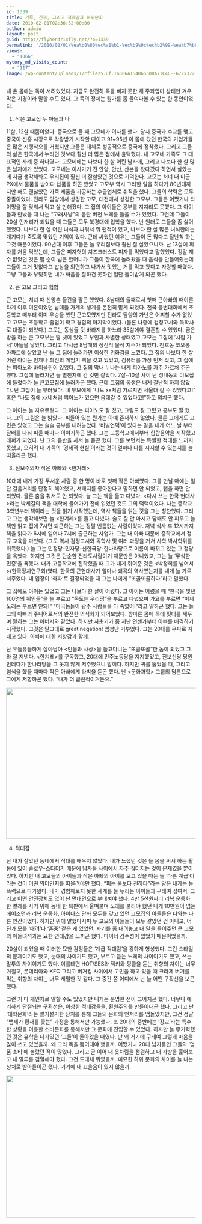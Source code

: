 ```yaml
---
id: 1339
title: 가족, 친척, 그리고 적대감과 하위문화
date: 2010-02-01T02:36:52+00:00
author: admin
layout: post
guid: http://flyhendrixfly.net/?p=1339
permalink: '/2010/02/01/%ea%b0%80%ec%a1%b1-%ec%b9%9c%ec%b2%99-%ea%b7%b8%eb%a6%ac%ea%b3%a0-%ec%a0%81%eb%8c%80%ea%b0%90%ea%b3%bc-%ed%95%98%ec%9c%84%eb%ac%b8%ed%99%94/'
views:
  - "1066"
mytory_md_visits_count:
  - "117"
image: /wp-content/uploads/1/cfile25.uf.166F6A154B663D8A71C4CE-672x372.gif
---
```

내 온 몸에는 독이 서려있었다. 지금도 완전히 독을 빼지 못한 채 주화입마 상태만 겨우 막은 지경이라 말할 수도 있다. 그 독의 정체는 뭔가를 좀 들여다볼 수 있는 한 동안이었다.

1. 작은 고모집 두 아들과 나

11살, 12살 때쯤이었다. 중국으로 둘 째 고모네가 이사를 했다. 당시 중국과 수교를 맺고 중국이 신흥 시장으로 각광받기 시작할 때이고 91~95년 이 쯤에 갔던 한국의 기업가들은 많은 시행착오를 거쳤지만 그들은 대체로 성공적으로 중국에 정착했다. 그리고 그들의 삶은 한국에서 누리던 것보다 훨씬 더 많은 점에서 윤택했다. 내 고모네 가족도 그 대표적인 사례 중 하나였다. 고모네에는 나보다 한 살 어린 남자애, 그리고 나보다 한 살 많은 남자애가 있었다. 고모네는 이사가기 전 안양, 안산, 산본을 왔다갔다 하면서 살았는데 지금 생각해봐도 우리집이 훨씬 더 잘살았던 것으로 기억한다. 고모는 처녀 때 미군 PX에서 물품을 받아다 납품을 하곤 했었고 고모부 역시 그러한 일을 하다가 80년대까지만 해도 괜찮았던 가죽 제품을 가공하는 수출업체로 취직을 했다. 그들의 학력은 모두 중졸이었다. 전라도 담양에서 상경한 고모, 대전에서 상경한 고모부. 그들은 어쨌거나 타이밍을 잘 맞춰서 먹고 살 만해졌다. 그 집의 아이들은 공부를 지지리도 못했다. 그 아이들과 만났을 때 나는 &#8220;고래사냥&#8221;의 음란 버전 노래를 들을 수가 있었다. 그런데 그들이 20살 언저리가 되었을 때 그들은 모두 북경대에 입학을 했다. 난 원래도 그들을 좀 싫어했었다. 나보다 한 살 어린 녀석과 싸워서 줘 팬적이 있고, 나보다 한 살 많은 녀석한테는 개기다가 죽도록 맞았던 기억이 있다. 근데 싸웠던 이유는 그들이 돈 많다고 잘난척 하는 그것 때문이었다. 90년대 이후 그들은 늘 우리집보다 훨씬 잘 살았으니까. 난 13살에 피자를 처음 먹었는데, 그들은 피자헛의 치즈크러스트 피자를 먹었다고 말했었다. 정말 재수 없었던 것은 팔 순이 넘은 할머니가 그들이 한국에 놀러왔을 때 음식을 만들어줬는데 그들이 그거 맛없다고 밥상을 외면하고 나가서 맛있는 거를 먹고 왔다고 자랑할 때였다. 그냥 그들과 부딪히면 내가 싸움을 잘하건 못하건 일단 들이받게 되곤 했다.

2. 큰 고모 그리고 힙합

큰 고모는 처녀 때 신앙촌 물건을 팔곤 했었다. 8남매의 둘째로서 첫째 큰아빠의 때이른 타계 이후 미혼이었던 남매들 가계의 생계를 온전히 맡게 되었다. 전국 웅변대회에서 초등학교 때부터 이미 우승을 했던 큰고모였지만 전라도 담양의 가난은 어찌할 수가 없었고 고모는 초등학교 졸업이 학교 경험의 마지막이었다. (물론 나중에 검정고시와 독학사로 대졸이 되었다.) 고모는 동생들 뒷 바라지를 하느라 35살에야 결혼할 수 있었다. 금은방을 하는 큰 고모부는 딸 넷이 있었고 부인과 사별한 상태였고 고모는 그집에 &#8216;시집 가서&#8217; 아들을 낳았다. 그리고 다시금 8남매의 정신적 물적 지주가 되었다. 천호동 코오롱 아파트에 살았고 난 늘 그 집에 놀러가면 이상한 위화감을 느꼈다. 그 집의 나보다 한 살 어린 아이는 언제나 최신의 게임기 팩을 갖고 있었고, 컴퓨터를 가장 먼저 샀고, 그 집에는 피아노와 바이올린이 있었다. 그 집의 막내 누나는 내게 피아노를 자주 가르쳐 주곤 했다. 그집에 놀러가면 늘 별천지에 간 것만 같았다. 7살~10살 사이 난 성내동의 이모집에 들렀다가 늘 큰고모집에 놀러가곤 했다. 근데 그집의 동생은 내게 잘난척 하지 않았다. 난 그집이 늘 부러웠다. 내 부모에게 &#8220;나도 xx처럼 가르치면 서울대 갈 수 있었다고!&#8221; 혹은 &#8220;나도 집에 xx네처럼 피아노가 있으면 음대갈 수 있었다고!&#8221;하고 외치곤 했다.

그 아이는 늘 자유로웠다. 그 아이는 피아노도 잘 쳤고, 그림도 잘 그렸고 공부도 잘 했다. 그의 그림은 늘 밝았다. 찌들어 있는 뭔가는 아예 존재하지 않았다. 물론 그에게도 고민은 있었고 그는 슬슬 공부를 내려놓았다. &#8216;비빌언덕&#8217;이 있다는 말을 내게 어느 날 부터 담배를 나눠 피울 때마다 이야기하곤 했다. 그는 고등학교에서부터 힙합음악을 시작했고 래퍼가 되었다. 난 그의 음반을 사서 늘 듣곤 했다. 그를 보면서는 특별한 적대를 느끼지 못했고, 오히려 내 가족의 &#8216;경제적 현실&#8217;이라는 것이 얼마나 나를 지지할 수 있는지를 늘 떠올리곤 했다.

3. 진보주의자 작은 아빠와 <한겨레>

10대에 내게 가장 무서운 사람 중 한 명이 바로 첫째 작은 아빠였다. 그를 만날 때에는 일단 걸음거리를 단정히 해야했고, 서태지를 좋아한다고 말하면 안 되었고, 랩을 하면 안 되었다. 물론 춤을 춰서도 안 되었다. 늘 그는 책을 들고 다녔다. <다시 쓰는 한국 현대사>라는 박세길의 책을 대학에 들어가기 전에 읽었던 것도 그의 덕택이었다. 나는 중학교 3학년부터 책이라는 것을 읽기 시작했는데, 역사 책들을 읽는 것을 그는 칭찬했다. 그리고 그는 생각해보면 늘 <한겨레>를 들고 다녔다. 술도 잘 안 마시고 담배도 안 피우고 늘 책만 읽고 집에 7시면 퇴근하는 그는 정말 빈틈없는 사람이었다. 저녁 식사 후 12시까지 책을 읽다가 6시에 일어나 7시에 출근하는 사업가. 그는 내 아빠 때문에 중학교에서 정규 교육을 마쳤다. (그도 역시 검정고시와 독학사 및 여러 과정을 거쳐 사학 박사학위를 취득했다.) 늘 그는 민정당-민자당-신한국당-한나라당으로 이름이 바뀌고 있는 그 정당을 욕했다. 하지만 그것은 단순한 전라도사람이기 때문만은 아니었고, 그는 늘 &#8216;무식한 민중&#8217;을 욕했다. 내가 고등학교에 진학했을 때 그가 내게 쥐어준 것은 <박정희를 넘어서>(한국정치연구회)였다. 한국의 근현대사가 얼마나 왜곡의 역사였는지를 내게 늘 가르쳐주었다. 내 입장이 &#8216;좌파&#8217;로 결정되었을 때 그는 나에게 &#8220;또골또골하다&#8221;라고 말했다.

그 집에도 아이는 있었고 그는 나보다 한 살이 어렸다. 그 아이는 어렸을 때 &#8220;한국을 빛낸 100명의 위인들&#8221;을 늘 부르고 &#8220;독도는 우리땅&#8221;을 부르고 다녔으며 가요를 부르면 &#8220;미제 노래는 부르면 안돼!&#8221; &#8220;미국놈들이 광주 사람들을 다 죽였어!&#8221;라고 말하곤 했다. 그는 늘 그의 아빠의 주니어로서의 완전한 의식화가 되어보였다. 깡마른 몸에 목에 핏대를 세우며 말하는 그는 아버지와 같았다. 하지만 사춘기가 좀 지난 언젠가부터 아빠를 배격하기 시작했다. 그것은 말그대로 great negation! 엄청난 거부였다. 그는 20대를 우파로 지내고 있다. 아빠에 대한 저항감과 함께.

난 유들유들하게 살아남아 <인물과 사상>을 들고다니는 &#8220;또골또골&#8221;한 놈이 되었고 그와 잘 지낸다. <한겨레>를 구독했고, 20대에 민주노동당을 지지했었고, 진보신당 당원인데다가 한나라당을 그 못지 않게 저주했으니 말이다. 하지만 귀를 뚫었을 때, 그리고 염색을 했을 때마다 작은 아빠에게 타박을 듣곤 했다. 난 <문화과학> 그룹의 담론으로 그에게 저항하곤 했다. &#8220;내가 더 급진적이거든요.&#8221;

<img src="http://submania.dothome.co.kr/wp-content/uploads/1/cfile23.uf.141946164B663E30432E36.jpg" class="aligncenter" width="528" height="402" alt="" filename="159_M.jpg" filemime="image/jpeg" />

4. 적대감

난 내가 살았던 동네에서 적대를 배우지 않았다. 내가 느꼈던 것은 늘 몸을 써서 하는 활동에 있어 슬로우-스타터기 때문에 남자들 사이에서 자주 줘터지는 것이 문제였을 뿐이었다. 하지만 내 고모들의 아이들과 작은 아빠의 아이를 보고 있을 때는 늘 &#8216;다른 계급&#8217;이라는 것이 어떤 의미인지를 떠올려야만 했다. &#8220;피는 물보다 진하다&#8221;라는 말은 내게는 늘 폭력으로 다가왔다. 내가 경험해보지 못한 세계를 늘 누리는 아이들과 구태여 섞여서, 그리고 어떤 안전장치도 없이 난 면대면으로 부대껴야 했다. 4만 5천원짜리 리복 운동화 한 켤레를 사기 위해 동네 한 복판에서 울며불며 노래를 불러야 했던 내게 10만원이 넘는 에어조던과 리복 운동화, 아이다스 단화 모두를 갖고 있던 고모집의 아들들은 나와는 다른 인간이었다. 하지만 위에 말했다시피 두 고모의 아들들이 모두 같았던 건 아니고, 어딘가 모를 &#8216;배려&#8217;나 &#8216;존중&#8217; 같은 게 있었던, 자기를 좀 내려놓고 내 말을 들어주던 큰 고모의 아들녀석과는 묘한 연대감을 느끼곤 했다. 마이너 감수성이 있었기 때문이었을까.

20살이 되었을 때 이러한 묘한 감정들은 &#8216;계급 적대감&#8217;을 강하게 형성했다. 그건 스타일의 문제이기도 했고, 눈매의 차이기도 했고, 부르고 듣는 노래의 차이이기도 했고, 쓰는 말투의 차이이기도 했다. 이를테면 HOT/SES와 젝키와 핑클을 듣는 취향의 차이는 너무 거칠고, 롯데리아와 KFC 그리고 버거킹 사이에서 고민을 하고 있을 때 크라제 버거를 먹는 취향의 차이는 너무 세밀한 것 같다. 그 중간 쯤 어디에서 난 늘 어떤 구획선을 보곤 했다.

그런 거 다 개인차로 말할 수도 있었지만 내게는 분명한 선이 그어지곤 했다. 너무나 예리하게 단절되는 구획선은, 이상한 적대감들을, 환원주의를 만들어내곤 했다. 그리고 난 &#8216;대학문화&#8217;라는 얼기설기한 장치를 통해 그들의 문화의 언저리를 맴돌았지만, 그건 정말 &#8220;뱁새가 황새를 좇는&#8221; 과정을 통해서만 가능했다. 또 20대의 중반에는 &#8216;장교&#8217;라는 특수한 상황을 이용한 소비문화를 통해서만 그 문화에 진입할 수 있었다. 하지만 늘 무기력했던 것은 유학을 나가있던 &#8216;그들&#8217;이 돌아왔을 때였다. 난 왜 거기에 구태여 그렇게 마음을 많이 쓰고 있었을까. 왜 그리 독을 뿜어대야 했을까. 어쨌거나 20대 남자들인 그들의 &#8216;명품 소비&#8217;에 놀랐던 적이 많았다. 그리고 곧 이어 내 옷차림을 점검하고 내 가방을 훑어보고 내 말투를 검열해야 했다. 그건 도대체 뭐였을까. 미묘한 하위 문화의 차이를 늘 나는 상처로 받아들이곤 했다. 거기에 내 끄을음이 있지 않을까.

<img src="http://submania.dothome.co.kr/wp-content/uploads/1/cfile25.uf.166F6A154B663D8A71C4CE.gif" class="aligncenter" width="610" height="379" alt="" filename="d0098681_4b1de8827f773.gif" filemime="image/jpeg" />